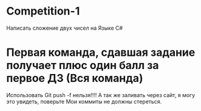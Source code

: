 # Competition-1

Написать сложение двух чисел на Языке С#
<h1> Первая команда, сдавшая задание получает плюс один балл за первое ДЗ (Вся команда)</h1>

Использовать Git push -f нельзя!!!! А так же заливать через сайт, я могу это увидеть, поверьте
Мои коммиты не должны стереться.
